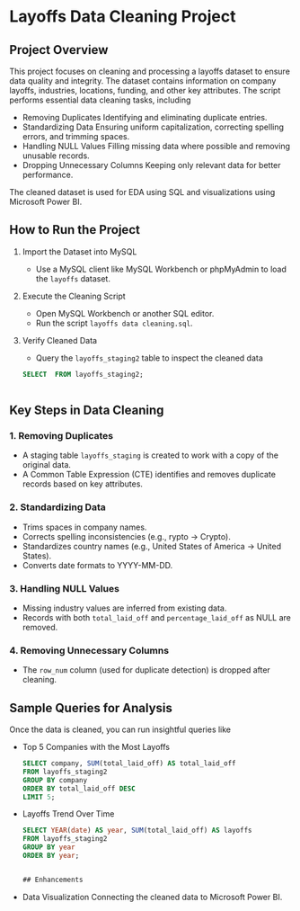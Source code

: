 # Layoffs Data Cleaning Project

## Project Overview
This project focuses on cleaning and processing a layoffs dataset to ensure data quality and integrity. The dataset contains information on company layoffs, industries, locations, funding, and other key attributes. The script performs essential data cleaning tasks, including

- Removing Duplicates Identifying and eliminating duplicate entries.
- Standardizing Data Ensuring uniform capitalization, correcting spelling errors, and trimming spaces.
- Handling NULL Values Filling missing data where possible and removing unusable records.
- Dropping Unnecessary Columns Keeping only relevant data for better performance.

The cleaned dataset is used for EDA using SQL and visualizations using Microsoft Power BI.

## How to Run the Project

1. Import the Dataset into MySQL
   - Use a MySQL client like MySQL Workbench or phpMyAdmin to load the `layoffs` dataset.

2. Execute the Cleaning Script
   - Open MySQL Workbench or another SQL editor.
   - Run the script `layoffs data cleaning.sql`.

3. Verify Cleaned Data
   - Query the `layoffs_staging2` table to inspect the cleaned data
   ```sql
   SELECT  FROM layoffs_staging2;


   
## Key Steps in Data Cleaning
### 1. Removing Duplicates
- A staging table `layoffs_staging` is created to work with a copy of the original data.
- A Common Table Expression (CTE) identifies and removes duplicate records based on key attributes.

### 2. Standardizing Data
- Trims spaces in company names.
- Corrects spelling inconsistencies (e.g., rypto → Crypto).
- Standardizes country names (e.g., United States of America → United States).
- Converts date formats to YYYY-MM-DD.

### 3. Handling NULL Values
- Missing industry values are inferred from existing data.
- Records with both `total_laid_off` and `percentage_laid_off` as NULL are removed.

### 4. Removing Unnecessary Columns
- The `row_num` column (used for duplicate detection) is dropped after cleaning.


## Sample Queries for Analysis
Once the data is cleaned, you can run insightful queries like

- Top 5 Companies with the Most Layoffs
  ```sql
  SELECT company, SUM(total_laid_off) AS total_laid_off
  FROM layoffs_staging2
  GROUP BY company
  ORDER BY total_laid_off DESC
  LIMIT 5;
  ```

- Layoffs Trend Over Time
  ```sql
  SELECT YEAR(date) AS year, SUM(total_laid_off) AS layoffs
  FROM layoffs_staging2
  GROUP BY year
  ORDER BY year;


  ## Enhancements
- Data Visualization Connecting the cleaned data to Microsoft Power BI.
